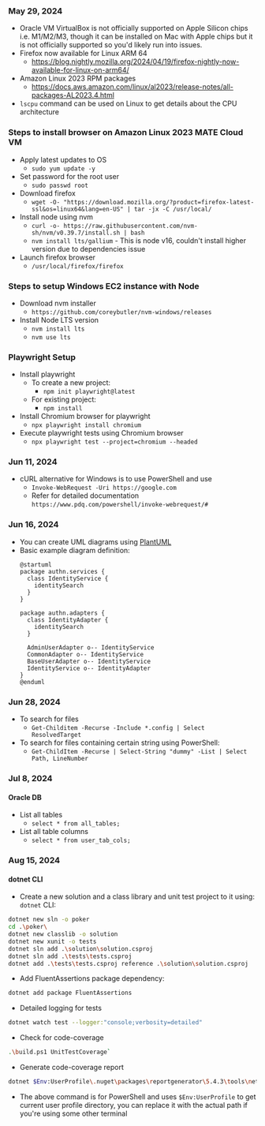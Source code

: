 ### May 29, 2024
* Oracle VM VirtualBox is not officially supported on Apple Silicon chips i.e. M1/M2/M3, though it can be installed on Mac with Apple chips but it is not officially supported so you'd likely run into issues.
* Firefox now available for Linux ARM 64
  * https://blog.nightly.mozilla.org/2024/04/19/firefox-nightly-now-available-for-linux-on-arm64/
* Amazon Linux 2023 RPM packages
  * https://docs.aws.amazon.com/linux/al2023/release-notes/all-packages-AL2023.4.html
* `lscpu` command can be used on Linux to get details about the CPU architecture


### Steps to install browser on Amazon Linux 2023 MATE Cloud VM
* Apply latest updates to OS
  * `sudo yum update -y`
* Set password for the root user
  * `sudo passwd root`
* Download firefox
  * `wget -O- "https://download.mozilla.org/?product=firefox-latest-ssl&os=linux64&lang=en-US" | tar -jx -C /usr/local/`
* Install node using nvm
  * `curl -o- https://raw.githubusercontent.com/nvm-sh/nvm/v0.39.7/install.sh | bash`
  * `nvm install lts/gallium` - This is node v16, couldn't install higher version due to dependencies issue
* Launch firefox browser
  * `/usr/local/firefox/firefox`

### Steps to setup Windows EC2 instance with Node
* Download nvm installer
  * `https://github.com/coreybutler/nvm-windows/releases`
* Install Node LTS version
  * `nvm install lts`
  * `nvm use lts`

### Playwright Setup
* Install playwright
  * To create a new project:
    * `npm init playwright@latest`
  * For existing project:
    * `npm install`
* Install Chromium browser for playwright
  * `npx playwright install chromium`
* Execute playwright tests using Chromium browser
  * `npx playwright test --project=chromium --headed`


### Jun 11, 2024
* cURL alternative for Windows is to use PowerShell and use
  * `Invoke-WebRequest -Uri https://google.com`
  * Refer for detailed documentation `https://www.pdq.com/powershell/invoke-webrequest/#`

### Jun 16, 2024
* You can create UML diagrams using [PlantUML](http://www.plantuml.com/plantuml)
* Basic example diagram definition:
  ```
  @startuml
  package authn.services {
    class IdentityService {
      identitySearch
    }
  }

  package authn.adapters {
    class IdentityAdapter {
      identitySearch
    }

    AdminUserAdapter o-- IdentityService
    CommonAdapter o-- IdentityService
    BaseUserAdapter o-- IdentityService
    IdentityService o-- IdentityAdapter
  }
  @enduml
  ```

### Jun 28, 2024
* To search for files 
  * `Get-Childitem -Recurse -Include *.config | Select ResolvedTarget`
* To search for files containing certain string using PowerShell:
  * `Get-ChildItem -Recurse | Select-String "dummy" -List | Select Path, LineNumber`

### Jul 8, 2024
#### Oracle DB
* List all tables
  * `select * from all_tables;`
* List all table columns
  * `select * from user_tab_cols;`

### Aug 15, 2024
#### dotnet CLI
* Create a new solution and a class library and unit test project to it using: `dotnet` CLI:
```bash
dotnet new sln -o poker
cd .\poker\
dotnet new classlib -o solution
dotnet new xunit -o tests
dotnet sln add .\solution\solution.csproj
dotnet sln add .\tests\tests.csproj
dotnet add .\tests\tests.csproj reference .\solution\solution.csproj
```
* Add FluentAssertions package dependency:
```bash
dotnet add package FluentAssertions
```
* Detailed logging for tests
```bash
dotnet watch test --logger:"console;verbosity=detailed"
```
* Check for code-coverage
```bash
.\build.ps1 UnitTestCoverage`
```
* Generate code-coverage report
```bash
dotnet $Env:UserProfile\.nuget\packages\reportgenerator\5.4.3\tools\net8.0\ReportGenerator.dll -reports:C:\repos\platform\sitar\code-coverage\Lyric.Platform.Sitar.Tests.xml -targetdir:coveragereport
```
  * The above command is for PowerShell and uses `$Env:UserProfile` to get current user profile directory, you can replace it with the actual path if you're using some other terminal
